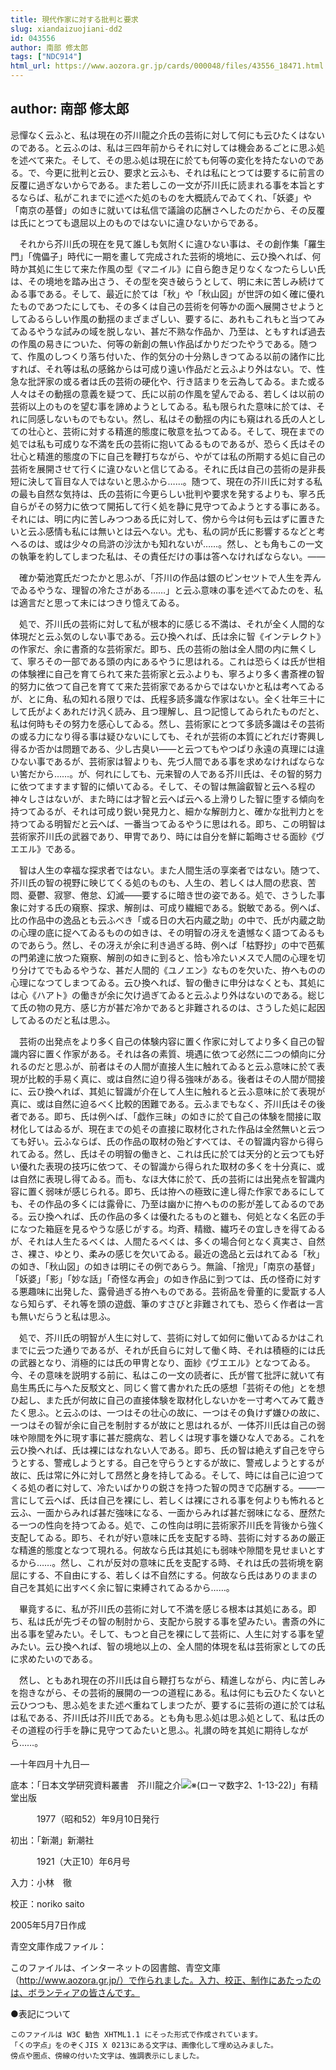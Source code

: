 ```yaml
---
title: 現代作家に対する批判と要求
slug: xiandaizuojiani-dd2
id: 043556
author: 南部 修太郎
tags: ["NDC914"]
html_url: https://www.aozora.gr.jp/cards/000048/files/43556_18471.html
---
```


## author: 南部 修太郎

忌憚なく云ふと、私は現在の芥川龍之介氏の芸術に対して何にも云ひたくはないのである。と云ふのは、私は三四年前からそれに対しては機会あるごとに思ふ処を述べて来た。そして、その思ふ処は現在に於ても何等の変化を持たないのである。で、今更に批判と云ひ、要求と云ふも、それは私にとつては要するに前言の反覆に過ぎないからである。また若しこの一文が芥川氏に読まれる事を本旨とするならば、私がこれまでに述べた処のものを大概読んでゐてくれ、「妖婆」や「南京の基督」の如きに就いては私信で議論の応酬さへしたのだから、その反覆は氏にとつても退屈以上のものではないに違ひないからである。

　それから芥川氏の現在を見て誰しも気附くに違ひない事は、その創作集「羅生門」「傀儡子」時代に一期を畫して完成された芸術的境地に、云ひ換へれば、何時か其処に生じて来た作風の型《マニイル》に自ら飽き足りなくなつたらしい氏は、その境地を踏み出さう、その型を突き破らうとして、明に未に苦しみ続けてゐる事である。そして、最近に於ては「秋」や「秋山図」が世評の如く確に優れたものであつたにしても、その多くは自己の芸術を何等かの面へ展開させようとしてゐるらしい作風の動揺のまざまざしい、要するに、あれもこれもと当つてみてゐるやうな試みの域を脱しない、甚だ不熟な作品か、乃至は、ともすれば過去の作風の易きについた、何等の新創の無い作品ばかりだつたやうである。随つて、作風のしつくり落ち付いた、作的気分の十分熟しきつてゐる以前の諸作に比すれば、それ等は私の感銘からは可成り遠い作品だと云ふより外はない。で、性急な批評家の或る者は氏の芸術の硬化や、行き詰まりを云為してゐる。また或る人々はその動揺の意義を疑つて、氏に以前の作風を望んでゐる、若しくは以前の芸術以上のものを望む事を諦めようとしてゐる。私も限られた意味に於ては、それに同感しないものでもない。然し、私はその動揺の内にも窺はれる氏の人としての壮心と、芸術に対する精進的態度に敬意を払つてゐる。そして、現在までの処では私も可成りな不満を氏の芸術に抱いてゐるものであるが、恐らく氏はその壮心と精進的態度の下に自己を鞭打ちながら、やがては私の所期する処に自己の芸術を展開させて行くに違ひないと信じてゐる。それに氏は自己の芸術の是非長短に決して盲目な人ではないと思ふから……。随つて、現在の芥川氏に対する私の最も自然な気持は、氏の芸術に今更らしい批判や要求を発するよりも、寧ろ氏自らがその努力に依つて開拓して行く処を静に見守つてゐようとする事にある。それには、明に内に苦しみつつある氏に対して、傍から今は何も云はずに置きたいと云ふ感情も私には無いとは云へない。尤も、私の詞が氏に影響するなどと考へるのは、或は少々の烏滸の沙汰かも知れないが……。然し、とも角もこの一文の執筆を約してしまつた私は、その責任だけの事は答へなければならない。――

　確か菊池寛氏だつたかと思ふが、「芥川の作品は銀のピンセツトで人生を弄んでゐるやうな、理智の冷たさがある……」と云ふ意味の事を述べてゐたのを、私は適言だと思って未にはつきり憶えてゐる。

　処で、芥川氏の芸術に対して私が根本的に感じる不満は、それが全く人間的な体現だと云ふ気のしない事である。云ひ換へれば、氏は余に智《インテレクト》の作家だ、余に書斎的な芸術家だ。即ち、氏の芸術の胎は全人間の内に無くして、寧ろその一部である頭の内にあるやうに思はれる。これは恐らくは氏が世相の体験裡に自己を育てられて来た芸術家と云ふよりも、寧ろより多く書斎裡の智的努力に依つて自己を育てて来た芸術家であるからではないかと私は考へてゐるが、とに角、私の知れる限りでは、氏程多読多識な作家はない。全く壮年三十にして氏がよくあれだけ汎く読み、且つ理解し、且つ記憶してゐられたものだと、私は何時もその努力を感心してゐる。然し、芸術家にとつて多読多識はその芸術の或る力になり得る事は疑ひないにしても、それが芸術の本質にどれだけ寄興し得るか否かは問題である、少し古臭い――と云つてもやつぱり永遠の真理には違ひない事であるが、芸術家は智よりも、先づ人間である事を求めなければならない筈だから……。が、何れにしても、元来智の人である芥川氏は、その智的努力に依つてますます智的に傾いてゐる。そして、その智は無論叡智と云へる程の神々しさはないが、また時には才智と云へば云へる上滑りした智に堕する傾向を持つてゐるが、それは可成り鋭い発見力と、細かな解剖力と、確かな批判力とを持つてゐる明智だと云へば、一番当つてゐるやうに思はれる。即ち、この明智は芸術家芥川氏の武器であり、甲冑であり、時には自分を鮮に韜晦させる面紗《ヴエエル》である。

　智は人生の幸福な探求者ではない。また人間生活の享楽者ではない。随つて、芥川氏の智の視野に映じてくる処のものも、人生の、若しくは人間の悲哀、苦悶、憂鬱、寂寥、倦怠、幻滅――要するに暗き世の姿である。処で、さうした事象に対する氏の窺察、探求、解剖は、可成り繊細である。鋭敏である。例へば、比の作品中の逸品とも云ふべき「或る日の大石内蔵之助」の中で、氏が内蔵之助の心理の底に捉へてゐるものの如きは、その明智の冴えを遺憾なく語つてゐるものであらう。然し、その冴えが余に利き過ぎる時、例へば「枯野抄」の中で芭蕉の門弟達に放つた窺察、解剖の如きに到ると、恰も冷たいメスで人間の心理を切り分けてでもゐるやうな、甚だ人間的《ユノエン》なものを欠いた、拵へものの心理になつてしまつてゐる。云ひ換へれば、智の働きに申分はなくとも、其処には心《ハアト》の働きが余に欠け過ぎてゐると云ふより外はないのである。総じて氏の物の見方、感じ方が甚だ冷かであると非難されるのは、さうした処に起因してゐるのだと私は思ふ。

　芸術の出発点をより多く自己の体験内容に置く作家に対してより多く自己の智識内容に置く作家がある。それは各の素質、境遇に依つて必然に二つの傾向に分れるのだと思ふが、前者はその人間が直接人生に触れてゐると云ふ意味に於て表現が比較的手易く真に、或は自然に迫り得る強味がある。後者はその人間が間接に、云ひ換へれば、其処に智識が介在して人生に触れると云ふ意味に於て表現が真に、或は自然に迫るべく比較的困難である。云ふまでもなく、芥川氏はその後者である。即ち、氏は例へば、「戯作三昧」の如きに於て自己の体験を間接に取材化してはゐるが、現在までの処その直接に取材化された作品は全然無いと云つても好い。云ふならば、氏の作品の取材の殆どすべては、その智識内容から得られてゐる。然し、氏はその明智の働きと、これは氏に於ては天分的と云つても好い優れた表現の技巧に依つて、その智識から得られた取材の多くを十分真に、或は自然に表現し得てゐる。而も、なほ大体に於て、氏の芸術には出発点を智識内容に置く弱味が感じられる。即ち、氏は拵への極致に達し得た作家であるにしても、その作品の多くには露骨に、乃至は幽かに拵へものの影が差してゐるのである。云ひ換へれば、氏の作品の多くは優れたるものと雖も、何処となく名匠の手になつた箱庭を見るやうな感じがする。均斉、精緻、繊巧その宜しきを得てゐるが、それは人生たるべくは、人間たるべくは、多くの場合何となく真実さ、自然さ、裸さ、ゆとり、柔みの感じを欠いてゐる。最近の逸品と云はれてゐる「秋」の如き、「秋山図」の如きは明にその例であらう。無論、「捨児」「南京の基督」「妖婆」「影」「妙な話」「奇怪な再会」の如き作品に到つては、氏の怪奇に対する悪趣味に出発した、露骨過ぎる拵へものである。芸術品を骨董的に愛翫する人なら知らず、それ等を頭の遊戯、筆のすさびと非難されても、恐らく作者は一言も無いだらうと私は思ふ。

　処で、芥川氏の明智が人生に対して、芸術に対して如何に働いてゐるかはこれまでに云つた通りであるが、それが氏自らに対して働く時、それは積極的には氏の武器となり、消極的には氏の甲冑となり、面紗《ヴエエル》となつてゐる。今、その意味を説明する前に、私はこの一文の読者に、氏が嘗て批評に就いて有島生馬氏に与へた反駁文と、同じく嘗て書かれた氏の感想「芸術その他」とを想ひ起し、また氏が何故に自己の直接体験を取材化しないかを一寸考へてみて戴きたく思ふ。と云ふのは、一つはその壮心の故に、一つはその負けず嫌ひの故に、一つはその智が余に自己を制肘するが故にと思はれるが、一体芥川氏は自己の弱味や隙間を外に現す事に甚だ臆病な、若しくは現す事を嫌ひな人である。これを云ひ換へれば、氏は裸にはなれない人である。即ち、氏の智は絶えず自己を守らうとする、警戒しようとする。自己を守らうとするが故に、警戒しようとするが故に、氏は常に外に対して昂然と身を持してゐる。そして、時には自己に迫つてくる処の者に対して、冷たいばかりの鋭さを持つた智の閃きで応酬する。――一言にして云へば、氏は自己を裸にし、若しくは裸にされる事を何よりも怖れると云ふ、一面からみれば甚だ強味になる、一面からみれば甚だ弱味になる、歴然たる一つの性向を持つてゐる。処で、この性向は明に芸術家芥川氏を背後から強く支配してゐる。即ち、それが好い意味に氏を支配する時、芸術に対するあの厳正な精進的態度となつて現れる。何故なら氏は其処にも弱味や隙間を見せまいとするから……。然し、これが反対の意味に氏を支配する時、それは氏の芸術境を窮屈にする、不自由にする、若しくは不自然にする。何故なら氏はありのままの自己を其処に出すべく余に智に束縛されてゐるから……。

　畢竟するに、私が芥川氏の芸術に対して不満を感じる根本は其処にある。即ち、私は氏が先づその智の制肘から、支配から脱する事を望みたい。書斎の外に出る事を望みたい。そして、もつと自己を裸にして芸術に、人生に対する事を望みたい。云ひ換へれば、智の境地以上の、全人間的体現を私は芸術家としての氏に求めたいのである。

　然し、ともあれ現在の芥川氏は自ら鞭打ちながら、精進しながら、内に苦しみを抱きながら、その芸術的展開の一つの道程にある。私は何にも云ひたくないと云ひつつも、思ふ処をまた述べ重ねてしまつたが、要するに芸術の道に於ては私は私である、芥川氏は芥川氏である。とも角も思ふ処は思ふ処として、私は氏のその道程の行手を静に見守つてゐたいと思ふ。礼讃の時を其処に期待しながら……。

―十年四月十九日―













底本：「日本文学研究資料叢書　芥川龍之介![※(ローマ数字2、1-13-22)](https://www.aozora.gr.jp/cards/000048/files/../../../gaiji/1-13/1-13-22.png)」有精堂出版


　　　1977（昭和52）年9月10日発行

初出：「新潮」新潮社

　　　1921（大正10）年6月号

入力：小林　徹

校正：noriko saito

2005年5月7日作成

青空文庫作成ファイル：

このファイルは、インターネットの図書館、青空文庫（http://www.aozora.gr.jp/）で作られました。入力、校正、制作にあたったのは、ボランティアの皆さんです。











●表記について


	このファイルは W3C 勧告 XHTML1.1 にそった形式で作成されています。
	「くの字点」をのぞくJIS X 0213にある文字は、画像化して埋め込みました。
	傍点や圏点、傍線の付いた文字は、強調表示にしました。